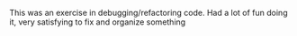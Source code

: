 This was an exercise in debugging/refactoring code. Had a lot of fun doing it, very satisfying to fix and organize something